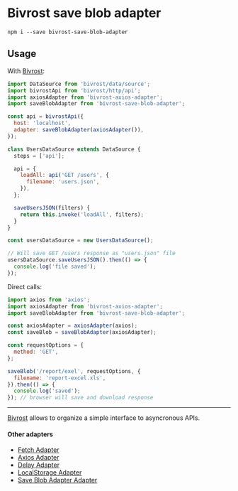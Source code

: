 # Bivrost save blob adapter

```
npm i --save bivrost-save-blob-adapter
```

## Usage

With [Bivrost](https://github.com/tuchk4/bivrost):

```js
import DataSource from 'bivrost/data/source';
import bivrostApi from 'bivrost/http/api';
import axiosAdapter from 'bivrost-axios-adapter';
import saveBlobAdapter from 'bivrost-save-blob-adapter';

const api = bivrostApi({
  host: 'localhost',
  adapter: saveBlobAdapter(axiosAdapter()),
});

class UsersDataSource extends DataSource {
  steps = ['api'];

  api = {
    loadAll: api('GET /users', {
      filename: 'users.json',
    }),
  };

  saveUsersJSON(filters) {
    return this.invoke('loadAll', filters);
  }
}

const usersDataSource = new UsersDataSource();

// Will save GET /users response as "users.json" file
usersDataSource.saveUsersJSON().then(() => {
  console.log('file saved');
});
```

Direct calls:

```js
import axios from 'axios';
import axiosAdapter from 'bivrost-axios-adapter';
import saveBlobAdapter from 'bivrost-save-blob-adapter';

const axiosAdapter = axiosAdapter(axios);
const saveBlob = saveBlobAdapter(axiosAdapter);

const requestOptions = {
  method: 'GET',
};

saveBlob('/report/exel', requestOptions, {
  filename: 'report-excel.xls',
}).then(() => {
  console.log('saved');
}); // browser will save and download response
```

---

[Bivrost](https://github.com/tuchk4/bivrost) allows to organize a simple
interface to asyncronous APIs.

#### Other adapters

* [Fetch Adapter](https://github.com/tuchk4/bivrost/tree/master/packages/bivrost-fetch-adapter)
* [Axios Adapter](https://github.com/tuchk4/bivrost/tree/master/packages/bivrost-axios-adapter)
* [Delay Adapter](https://github.com/tuchk4/bivrost/tree/master/packages/bivrost-delay-adapter)
* [LocalStorage Adapter](https://github.com/tuchk4/bivrost/tree/master/packages/bivrost-local-storage-adapter)
* [Save Blob Adapter Adapter](https://github.com/tuchk4/bivrost/tree/master/packages/bivrost-save-blob-adapter)
